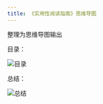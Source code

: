 ```yaml
---
title: 《实用性阅读指南》思维导图
---
```


整理为思维导图输出

目录：

![目录](https://img.arctee.cn/picgo/202112262302648.JPG)

总结：

![总结](https://img.arctee.cn/picgo/202112262303649.JPG)
